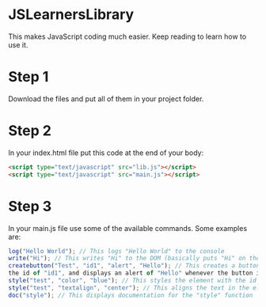# JSLearnersLibrary
This makes JavaScript coding much easier.  Keep reading to learn how to use it.

# Step 1
Download the files and put all of them in your project folder.
# Step 2
In your index.html file put this code at the end of your body:
```html
<script type="text/javascript" src="lib.js"></script>
<script type="text/javascript" src="main.js"></script>
```
# Step 3
In your main.js file use some of the available commands.  Some examples are: 
```javascript
log("Hello World"); // This logs "Hello World" to the console
write("Hi"); // This writes "Hi" to the DOM (basically puts "Hi" on the screen)
createbutton("Test", "id1", "alert", "Hello"); // This creates a button with the text "Test", 
the id of "id1", and displays an alert of "Hello" whenever the button is clicked
style("test", "color", "blue"); // This styles the element with the id "test" and turns its color blue
style("test", "textalign", "center"); // This aligns the text in the element with the id "test" to the center
doc("style"); // This displays documentation for the "style" function
```
